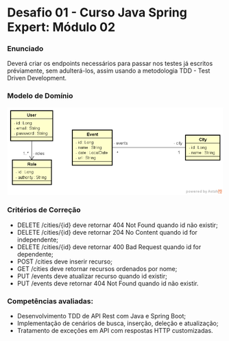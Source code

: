 # **Desafio 01 - Curso Java Spring Expert: Módulo 02**
### Enunciado
Deverá criar os endpoints necessários para passar nos testes já escritos préviamente, sem adulterá-los, assim usando a metodologia TDD - Test Driven Development.

### Modelo de Domínio
![diagrama](assets/orm_model.png)

### Critérios de Correção
- DELETE /cities/{id} deve retornar 404 Not Found quando id não existir;
- DELETE /cities/{id} deve retornar 204 No Content quando id for independente;
- DELETE /cities/{id} deve retornar 400 Bad Request quando id for dependente;
- POST /cities deve inserir recurso; 
- GET /cities deve retornar recursos ordenados por nome;
- PUT /events deve atualizar recurso quando id existir;
- PUT /events deve retornar 404 Not Found quando id não existir.

### Competências avaliadas:
- Desenvolvimento TDD de API Rest com Java e Spring Boot;
- Implementação de cenários de busca, inserção, deleção e atualização;
- Tratamento de exceções em API com respostas HTTP customizadas.
